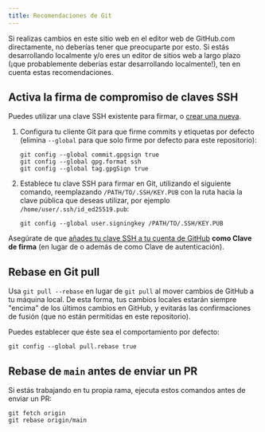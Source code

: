 ```yaml
---
title: Recomendaciones de Git
---
```


Si realizas cambios en este sitio web en el editor web de GitHub.com directamente, no deberías tener que preocuparte por esto. Si estás desarrollando localmente y/o eres un editor de sitios web a largo plazo (¡que probablemente deberías estar desarrollando localmente!), ten en cuenta estas recomendaciones.

## Activa la firma de compromiso de claves SSH

Puedes utilizar una clave SSH existente para firmar, o [crear una nueva](https://docs.github.com/en/authentication/connecting-to-github-with-ssh/generating-a-new-ssh-key-and-adding-it-to-the-ssh-agent).

1. Configura tu cliente Git para que firme commits y etiquetas por defecto (elimina `--global` para que solo firme por defecto para este repositorio):
   ```
   git config --global commit.gpgsign true
   git config --global gpg.format ssh
   git config --global tag.gpgSign true
   ```
2. Establece tu clave SSH para firmar en Git, utilizando el siguiente comando, reemplazando `/PATH/TO/.SSH/KEY.PUB` con la ruta hacia la clave pública que deseas utilizar, por ejemplo `/home/user/.ssh/id_ed25519.pub`:
   ```
   git config --global user.signingkey /PATH/TO/.SSH/KEY.PUB
   ```

Asegúrate de que [añades tu clave SSH a tu cuenta de GitHub](https://docs.github.com/en/authentication/connecting-to-github-with-ssh/adding-a-new-ssh-key-to-your-github-account#adding-a-new-ssh-key-to-your-account) **como Clave de firma** (en lugar de o además de como Clave de autenticación).

## Rebase en Git pull

Usa `git pull --rebase` en lugar de `git pull` al mover cambios de GitHub a tu máquina local. De esta forma, tus cambios locales estarán siempre "encima" de los últimos cambios en GitHub, y evitarás las confirmaciones de fusión (que no están permitidas en este repositorio).

Puedes establecer que éste sea el comportamiento por defecto:

```
git config --global pull.rebase true
```

## Rebase de `main` antes de enviar un PR

Si estás trabajando en tu propia rama, ejecuta estos comandos antes de enviar un PR:

```
git fetch origin
git rebase origin/main
```
